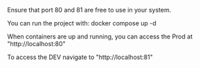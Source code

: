 Ensure that port 80 and 81 are free to use in your system.

You can run the project with:
docker compose up -d

When containers are up and running, you can access the Prod at "http://localhost:80"

To access the DEV navigate to "http://localhost:81"
